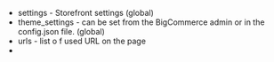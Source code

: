 - settings - Storefront settings (global)
- theme_settings - can be set from the BigCommerce admin or in the config.json file. (global)
- urls - list o f used URL on the page
- 